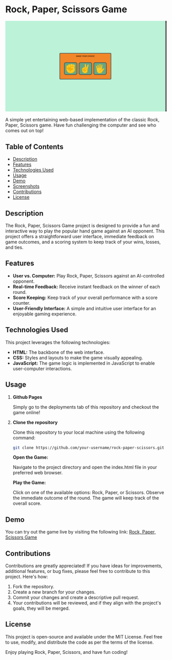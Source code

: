 # Rock, Paper, Scissors Game

![Game Screenshot](screenshots/game.png)

A simple yet entertaining web-based implementation of the classic Rock, Paper, Scissors game. Have fun challenging the computer and see who comes out on top!

## Table of Contents

- [Description](#description)
- [Features](#features)
- [Technologies Used](#technologies-used)
- [Usage](#usage)
- [Demo](#demo)
- [Screenshots](#screenshots)
- [Contributions](#contributions)
- [License](#license)

## Description

The Rock, Paper, Scissors Game project is designed to provide a fun and interactive way to play the popular hand game against an AI opponent. This project offers a straightforward user interface, immediate feedback on game outcomes, and a scoring system to keep track of your wins, losses, and ties.

## Features

- **User vs. Computer:** Play Rock, Paper, Scissors against an AI-controlled opponent.
- **Real-time Feedback:** Receive instant feedback on the winner of each round.
- **Score Keeping:** Keep track of your overall performance with a score counter.
- **User-Friendly Interface:** A simple and intuitive user interface for an enjoyable gaming experience.

## Technologies Used

This project leverages the following technologies:

- **HTML:** The backbone of the web interface.
- **CSS:** Styles and layouts to make the game visually appealing.
- **JavaScript:** The game logic is implemented in JavaScript to enable user-computer interactions.

## Usage

1. **Github Pages**

   Simply go to the deployments tab of this repository and checkout the game online!

1. **Clone the repository**

   Clone this repository to your local machine using the following command:
   ```bash
   git clone https://github.com/your-username/rock-paper-scissors.git
    ```
    **Open the Game:**

    Navigate to the project directory and open the index.html file in your preferred web browser.

    **Play the Game:**

    Click on one of the available options: Rock, Paper, or Scissors.
    Observe the immediate outcome of the round.
    The game will keep track of the overall score.

## Demo

You can try out the game live by visiting the following link: [Rock, Paper, Scissors Game](https://suvansarkar.github.io/RPS-game/)

## Contributions
Contributions are greatly appreciated! If you have ideas for improvements, additional features, or bug fixes, please feel free to contribute to this project. Here's how:

1. Fork the repository.
2. Create a new branch for your changes.
3. Commit your changes and create a descriptive pull request.
4. Your contributions will be reviewed, and if they align with the project's goals, they will be merged.

## License
This project is open-source and available under the MIT License. Feel free to use, modify, and distribute the code as per the terms of the license.

Enjoy playing Rock, Paper, Scissors, and have fun coding!


